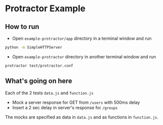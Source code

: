 # Protractor Example

## How to run
* Open ```example-protractor/app``` directory in a terminal window and run
```sh
python -m SimpleHTTPServer
```
* Open ```example-protractor``` directory in another terminal window and run
```sh
protractor test/protractor.conf
```
## What's going on here
Each of the 2 tests ```data.js``` and ```function.js```
* Mock a server response for GET from ```/users``` with 500ms delay
* Insert a 2 sec delay in server's response for ```/groups```

The mocks are specified as data in ```data.js``` and as functions in ```function.js```.
